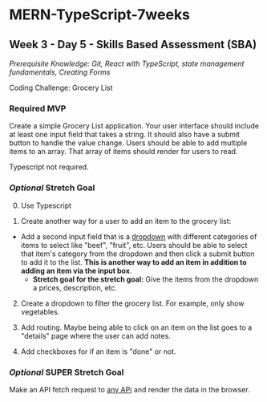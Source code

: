 # MERN-TypeScript-7weeks

## Week 3 - Day 5 - Skills Based Assessment (SBA)

*Prerequisite Knowledge: Git, React with TypeScript, state management fundamentals, Creating Forms*

Coding Challenge: Grocery List

### Required MVP

Create a simple Grocery List application. Your user interface should include at least one input field that takes a string. It should also have a submit button to handle the value change. Users should be able to add multiple items to an array. That array of items should render for users to read.

Typescript not required.

### *Optional* Stretch Goal

0. Use Typescript

1. Create another way for a user to add an item to the grocery list: 

 - Add a second input field that is a <ins>dropdown</ins> with different categories of items to select like "beef", "fruit", etc. Users should be able to select that item's category from the dropdown and then click a submit button to add it to the list. **This is another way to add an item in addition to adding an item via the input box**.
    - **Stretch goal for the stretch goal:** Give the items from the dropdown a prices, description, etc.

2. Create a dropdown to filter the grocery list. For example, only show vegetables.

3. Add routing. Maybe being able to click on an item on the list goes to a "details" page where the user can add notes. 

4. Add checkboxes for if an item is "done" or not. 

### *Optional* SUPER Stretch Goal

Make an API fetch request to [any APi](https://github.com/public-apis/public-apis) and render the data in the browser.
